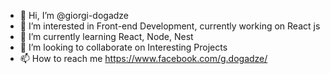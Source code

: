- 👋 Hi, I’m @giorgi-dogadze
- 👀 I’m interested in Front-end Development, currently working on React js
- 🌱 I’m currently learning React, Node, Nest
- 💞️ I’m looking to collaborate on Interesting Projects
- 📫 How to reach me https://www.facebook.com/g.dogadze/

<!---
giorgi-dogadze/giorgi-dogadze is a ✨ special ✨ repository because its `README.md` (this file) appears on your GitHub profile.
You can click the Preview link to take a look at your changes.
--->

